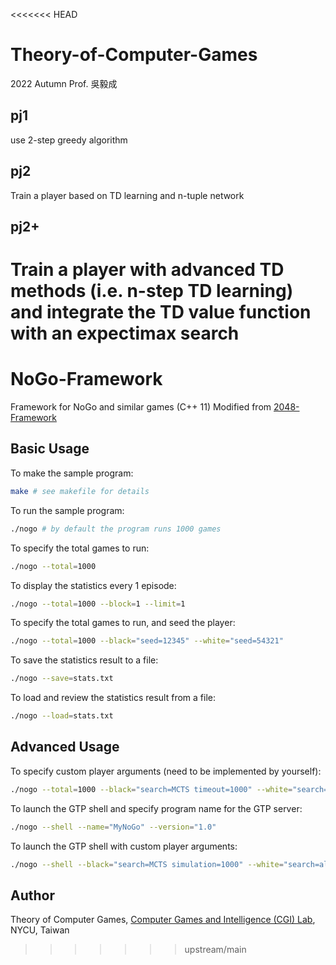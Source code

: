 <<<<<<< HEAD
# Theory-of-Computer-Games
2022 Autumn Prof. 吳毅成

## pj1

use 2-step greedy algorithm 

## pj2

Train a player based on TD learning and n-tuple network

## pj2+

Train a player with advanced TD methods (i.e. n-step TD learning) and integrate the TD value function with an expectimax search
=======
# NoGo-Framework

Framework for NoGo and similar games (C++ 11)
Modified from [2048-Framework](https://github.com/moporgic/2048-Framework)

## Basic Usage

To make the sample program:
```bash
make # see makefile for details
```

To run the sample program:
```bash
./nogo # by default the program runs 1000 games
```

To specify the total games to run:
```bash
./nogo --total=1000
```

To display the statistics every 1 episode:
```bash
./nogo --total=1000 --block=1 --limit=1
```

To specify the total games to run, and seed the player:
```bash
./nogo --total=1000 --black="seed=12345" --white="seed=54321"
```

To save the statistics result to a file:
```bash
./nogo --save=stats.txt
```

To load and review the statistics result from a file:
```bash
./nogo --load=stats.txt
```

## Advanced Usage

To specify custom player arguments (need to be implemented by yourself):
```bash
./nogo --total=1000 --black="search=MCTS timeout=1000" --white="search=alpha-beta depth=3"
```

To launch the GTP shell and specify program name for the GTP server:
```bash
./nogo --shell --name="MyNoGo" --version="1.0"
```

To launch the GTP shell with custom player arguments:
```bash
./nogo --shell --black="search=MCTS simulation=1000" --white="search=alpha-beta depth=3"
```

## Author

Theory of Computer Games, [Computer Games and Intelligence (CGI) Lab](https://cgilab.nctu.edu.tw/), NYCU, Taiwan
>>>>>>> upstream/main
